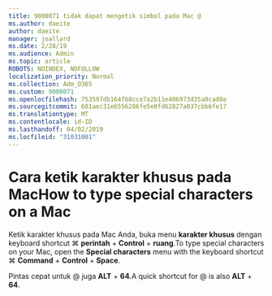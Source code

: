 ```yaml
---
title: 9000071 tidak dapat mengetik simbol pada Mac @
ms.author: daeite
author: daeite
manager: joallard
ms.date: 2/28/19
ms.audience: Admin
ms.topic: article
ROBOTS: NOINDEX, NOFOLLOW
localization_priority: Normal
ms.collection: Adm_O365
ms.custom: 9000071
ms.openlocfilehash: 753597db164f68cce7a2b11e406973d35a0cad8e
ms.sourcegitcommit: 601aec31e6556286fe5e0fd62827a037cbb6fe17
ms.translationtype: MT
ms.contentlocale: id-ID
ms.lasthandoff: 04/02/2019
ms.locfileid: "31031001"
---
```

# <a name="how-to-type-special-characters-on-a-mac"></a><span data-ttu-id="f4b14-102">Cara ketik karakter khusus pada Mac</span><span class="sxs-lookup"><span data-stu-id="f4b14-102">How to type special characters on a Mac</span></span>

<span data-ttu-id="f4b14-103">Ketik karakter khusus pada Mac Anda, buka menu **karakter khusus** dengan keyboard shortcut ⌘ **perintah** + **Control** + **ruang**.</span><span class="sxs-lookup"><span data-stu-id="f4b14-103">To type special characters on your Mac, open the **Special characters** menu with the keyboard shortcut ⌘ **Command** + **Control** + **Space**.</span></span>

<span data-ttu-id="f4b14-104">Pintas cepat untuk @ juga **ALT** + **64**.</span><span class="sxs-lookup"><span data-stu-id="f4b14-104">A quick shortcut for @ is also **ALT** + **64**.</span></span>